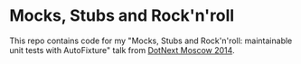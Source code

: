 Mocks, Stubs and Rock'n'roll
=====================

This repo contains code for my "Mocks, Stubs and Rock'n'roll: maintainable unit tests with AutoFixture" talk from [DotNext Moscow 2014](http://dotnext.ru).
